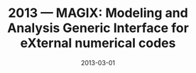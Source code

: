---
title: "2013 &mdash; MAGIX: Modeling and Analysis Generic Interface for eXternal numerical codes"
collection: publications
refereed: 'no'
date: "2013-03-01"
venue: "Astrophysics Source Code Library"
paperurl: 
link: "https://ui.adsabs.harvard.edu/abs/2013ascl.soft03009M"
citation: "Möller, T.; Bernst, I.; Panoglou, D.; Muders, D.; Ossenkopf, V.; Röllig, M.; Schilke, P., Astrophysics Source Code Library, record ascl:1303.009"
---